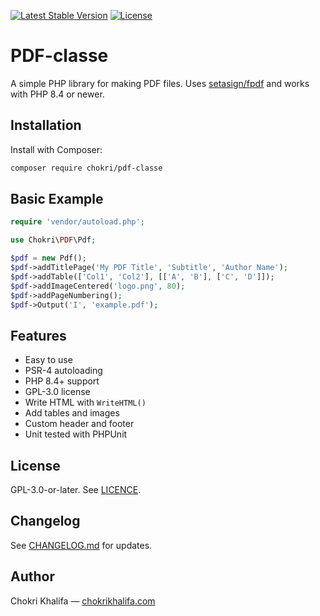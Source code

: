 [![Latest Stable Version](https://poser.pugx.org/chokri/pdf-classe/v/stable.svg)](https://packagist.org/packages/chokri/pdf-classe)
[![License](https://poser.pugx.org/chokri/pdf-classe/license.svg)](https://packagist.org/packages/chokri/pdf-classe)

# PDF-classe

A simple PHP library for making PDF files. Uses [setasign/fpdf](https://github.com/Setasign/FPDF) and works with PHP 8.4 or newer.

## Installation

Install with Composer:

```bash
composer require chokri/pdf-classe
```

## Basic Example

```php
require 'vendor/autoload.php';

use Chokri\PDF\Pdf;

$pdf = new Pdf();
$pdf->addTitlePage('My PDF Title', 'Subtitle', 'Author Name');
$pdf->addTable(['Col1', 'Col2'], [['A', 'B'], ['C', 'D']]);
$pdf->addImageCentered('logo.png', 80);
$pdf->addPageNumbering();
$pdf->Output('I', 'example.pdf');
```

## Features

- Easy to use
- PSR-4 autoloading
- PHP 8.4+ support
- GPL-3.0 license
- Write HTML with `WriteHTML()`
- Add tables and images
- Custom header and footer
- Unit tested with PHPUnit

## License

GPL-3.0-or-later. See [LICENCE](LICENCE).

## Changelog

See [CHANGELOG.md](CHANGELOG.md) for updates.

## Author

Chokri Khalifa — [chokrikhalifa.com](http://chokrikhalifa.com)
